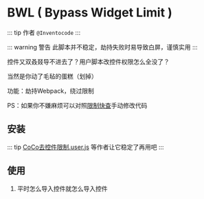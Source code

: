 # BWL ( Bypass Widget Limit )

::: tip 作者
`@Inventocode`
:::

::: warning 警告
此脚本并不稳定，劫持失败时易导致白屏，谨慎实用
:::

控件又双叒叕导不进去了？用户脚本改控件权限怎么全没了？

当然是你动了毛毡的蛋糕（划掉）

功能：劫持Webpack，绕过限制

PS：如果你不嫌麻烦可以对照[限制快查](https://ccwidget.top/LQS.html)手动修改代码

## 安装

::: tip [CoCo去控件限制.user.js](https://static.codemao.cn/flowchunkflex/HkfTPAEHxe.js)
等作者让它稳定了再用吧
:::

<!--@include: ./userscript_install.md-->

## 使用

1. 平时怎么导入控件就怎么导入控件